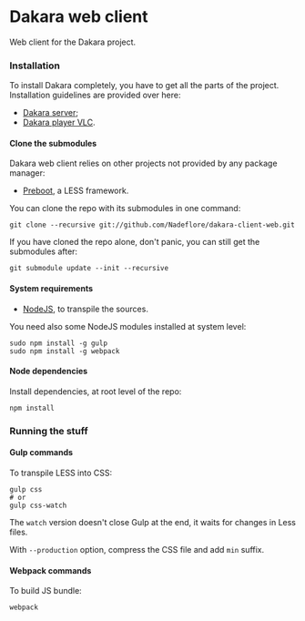 # Dakara web client

Web client for the Dakara project.

### Installation

To install Dakara completely, you have to get all the parts of the project.
Installation guidelines are provided over here:

* [Dakara server](https://github.com/Nadeflore/dakara-server/);
* [Dakara player VLC](https://github.com/Nadeflore/dakara-player-vlc/).

#### Clone the submodules

Dakara web client relies on other projects not provided by any package manager:

* [Preboot](http://getpreboot.com/), a LESS framework.

You can clone the repo with its submodules in one command:

```shell
git clone --recursive git://github.com/Nadeflore/dakara-client-web.git
```

If you have cloned the repo alone, don't panic, you can still get the submodules after:

```shell
git submodule update --init --recursive
```

#### System requirements

* [NodeJS](https://nodejs.org/), to transpile the sources.

You need also some NodeJS modules installed at system level:

```shell
sudo npm install -g gulp
sudo npm install -g webpack
```

#### Node dependencies

Install dependencies, at root level of the repo:

```shell
npm install
```

### Running the stuff

#### Gulp commands

To transpile LESS into CSS:

```shell
gulp css
# or
gulp css-watch
```

The `watch` version doesn't close Gulp at the end, it waits for changes in Less files.

With `--production` option, compress the CSS file and add `min` suffix.

#### Webpack commands

To build JS bundle:

```shell
webpack
```
